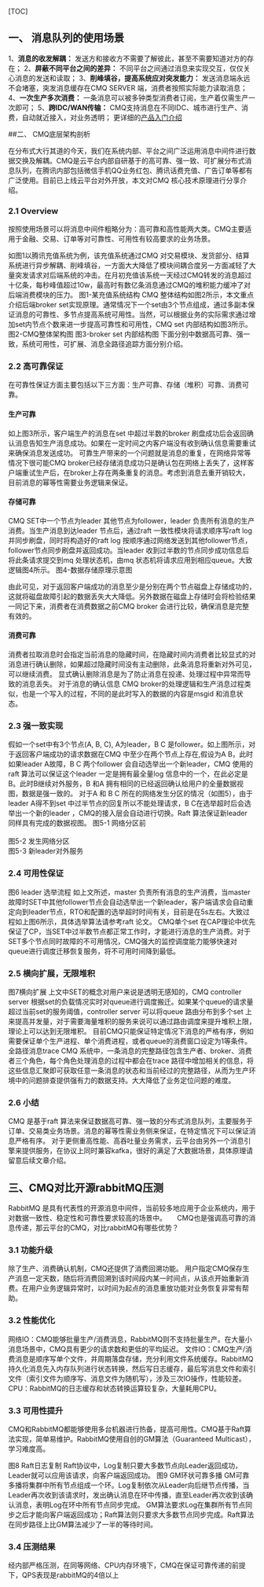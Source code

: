 [TOC]

## 一、	消息队列的使用场景

1、**消息的收发解耦：** 发送方和接收方不需要了解彼此，甚至不需要知道对方的存在；
2、**屏蔽不同平台之间的差异：** 不同平台之间通过消息来实现交互，仅仅关心消息的发送和读取；
3、**削峰填谷，提高系统应对突发能力：** 发送消息端永远不会堵塞，突发消息缓存在CMQ SERVER 端，消费者按照实际能力读取消息；
4、**一次生产多次消费：** 一条消息可以被多钟类型消费者订阅，生产着仅需生产一次即可；
5、**跨IDC/WAN传输：** CMQ支持消息在不同IDC、城市进行生产、消费，自动就近接入，对业务透明；
更详细的[产品入门介绍](http://tce.fsphere.cn/doc/product/406/5039)


##二、	CMQ底层架构剖析

在分布式大行其道的今天，我们在系统内部、平台之间广泛运用消息中间件进行数据交换及解耦。CMQ是云平台内部自研基于的高可靠、强一致、可扩展分布式消息队列，在腾讯内部包括微信手机QQ业务红包、腾讯话费充值、广告订单等都有广泛使用。目前已上线云平台对外开放，本文对CMQ 核心技术原理进行分享介绍。
### 2.1 Overview 

按照使用场景可以将消息中间件粗略分为：高可靠和高性能两大类。CMQ主要适用于金融、交易、订单等对可靠性、可用性有较高要求的业务场景。

如图1以腾讯充值系统为例，该充值系统通过CMQ 对交易模块、发货部分、结算系统进行异步解耦、削峰填谷，一方面大大降低了模块间耦合度另一方面减轻了大量突发请求对后端系统的冲击。在月初充值该系统一天经过CMQ转发的消息超过十亿条，每秒峰值超过10w，最高时有数亿条消息通过CMQ的堆积能力缓冲了对后端消费模块的压力。
 [](https://mc.qcloudimg.com/static/img/4a83d7744cceddbd97afbfd232c44428/01.png)
图1-某充值系统结构
CMQ 整体结构如图2所示，本文重点介绍后端broker set实现原理。通常情况下一个set由3个节点组成，通过多副本保证消息的可靠性、多节点提高系统可用性。当然，可以根据业务的实际需求通过增加set内节点个数来进一步提高可靠性和可用性，CMQ set 内部结构如图3所示。
 [](https://mc.qcloudimg.com/static/img/de45378ee687bc967210be63670236b4/02.png)
图2-CMQ整体架构图
[](https://mc.qcloudimg.com/static/img/b491500e2ce701e862e2d7266e832715/03.png) 
图3-broker set 内部结构图
下面分别中数据高可靠、强一致，系统可用性，可扩展、消息全路径追踪方面分别介绍。
### 2.2 高可靠保证
在可靠性保证方面主要包括以下三方面：生产可靠、存储（堆积）可靠、消费可靠。
#### 生产可靠
如上图3所示，客户端生产的消息在set 中超过半数的broker 刷盘成功后会返回确认消息告知生产消息成功。如果在一定时间之内客户端没有收到确认信息需要重试来确保消息发送成功。
可靠生产带来的一个问题就是消息的重复，在网络异常等情况下很可能CMQ broker已经存储消息成功只是确认包在网络上丢失了，这样客户端重试生产后，在broker上存在两条重复的消息。考虑到消息去重开销较大，目前消息的幂等性需要业务逻辑来保证。
#### 存储可靠
CMQ SET中一个节点为leader 其他节点为follower，leader 负责所有消息的生产消费。当生产消息到达leader 节点后，通过raft 一致性模块将请求顺序写raft log 并同步刷盘，同时将构造好的raft log 按顺序通过网络发送到其他follower节点，follower节点同步刷盘并返回成功。当leader 收到过半数的节点同步成功信息后将此条请求提交到mq 处理状态机，由mq 状态机将请求应用到相应queue。大致逻辑图4所示。
 [](https://mc.qcloudimg.com/static/img/d3ee244bb55af0792bd588cbfa77d9be/04.png)
图4-数据存储原理示意图

由此可见，对于返回客户端成功的消息至少是分别在两个节点磁盘上存储成功的，这就将磁盘故障引起的数据丢失大大降低。另外数据在磁盘上存储时会将检验结果一同记下来，消费者在消费数据之前CMQ broker 会进行比较，确保消息是完整有效的。
#### 消费可靠
消费者拉取消息时会指定当前消息的隐藏时间，在隐藏时间内消费者比较显式的对消息进行确认删除，如果超过隐藏时间没有主动删除，此条消息将重新对外可见，可以继续消费。
显式确认删除消息是为了防止消息在投递、处理过程中异常而导致的消息丢失。
对于消息的确认信息 CMQ broker的处理逻辑和生产消息过程类似，也是一个写入的过程，不同的是此时写入的数据的内容是msgid 和消息状态。
### 2.3 强一致实现
假如一个set中有3个节点(A, B, C), A为leader，B  C 是follower。如上图所示，对于返回客户端成功的请求数据在CMQ 中至少在两个节点上存在,假设为A  B，此时如果leader A故障，B C 两个follower 会自动选举出一个新leader，CMQ 使用的raft 算法可以保证这个leader 一定是拥有最全量log 信息中的一个，在此必定是B。此时B继续对外服务，B 和A 拥有相同的已经返回确认给用户的全量数据视图，数据是强一致的。
对于A 和 B C 所在的网络发生分区的情况（如图5），由于leader A得不到set 中过半节点的回复所以不能处理请求，B C在选举超时后会选举出一个新的leader ，CMQ的接入层会自动进行切换。Raft 算法保证新leader 同样具有完成的数据视图。
 [](https://mc.qcloudimg.com/static/img/93baf968ad724d96d23fef61a256d281/05-1.png)
图5-1 网络分区前   
[](https://mc.qcloudimg.com/static/img/215a569c0b6e33ad210063bbc72db630/05-2.png)         
图5-2 发生网络分区      
[](https://mc.qcloudimg.com/static/img/8cab123d330321fd596ba3f6d3007b72/05-3.png)
图5-3 新leader对外服务          
### 2.4 可用性保证
 [](https://mc.qcloudimg.com/static/img/d3eb9e9e6a178dbf10e6adfb3e74eaca/06.png)
图6 leader 选举流程
如上文所述，master 负责所有消息的生产消费，当master 故障时SET中其他follower节点会自动选举出一个新leader，客户端请求会自动重定向到leader节点，RTO和配置的选举超时时间有关，目前是在5s左右。大致过程如上图6所示，具体选举算法请参考raft 论文。 
CMQ单个set 在CAP理论中优先保证了CP，当SET中过半数节点都正常工作时，才能进行消息的生产消费。对于SET多个节点同时故障的不可用情况，CMQ强大的监控调度能力能够快速对queue进行调度迁移恢复服务，将不可用时间降到最低。
### 2.5 横向扩展，无限堆积
  [](https://mc.qcloudimg.com/static/img/a79dbc6a1f33b220835dbf272eb2d67b/07.png)
图7横向扩展
上文中SET的概念对用户来说是透明无感知的，CMQ controller server 根据set的负载情况实时对queue进行调度搬迁。如果某个queue的请求量超过当前set的服务阈值，controller server 可以将queue 路由分布到多个set 上来提高并发量，对于需要海量堆积的服务来说可以通过路由调度来提升堆积上限，理论上可以达到无限堆积。
目前CMQ只能保证特定情况下消息的严格有序，例如需要保证单个生产进程、单个消费进程，或者queue的消费窗口设定为1等条件。
全路径消息trace
CMQ 系统中，一条消息的完整路径包含生产者、broker、消费者三个角色，每个角色处理消息的过程中都会在trace 路径中增加相关的信息，将这些信息汇聚即可获取任意一条消息的状态和当前经过的完整路径，从而为生产环境中的问题排查提供强有力的数据支持。大大降低了业务定位问题的难度。
### 2.6 小结
CMQ 是基于raft 算法来保证数据高可靠、强一致的分布式消息队列，主要服务于订单、交易类业务场景。消息的幂等性需业务侧来保证，在特定情况下可以保证消息严格有序。
对于更侧重高性能、高吞吐量业务需求，云平台由另外一个消息引擎来提供服务，在协议上同时兼容kafka，很好的满足了大数据场景，具体原理请留意后续文章介绍。


## 三、CMQ对比开源rabbitMQ压测

RabbitMQ 是具有代表性的开源消息中间件，当前较多地应用于企业系统内，用于对数据一致性、稳定性和可靠性要求较高的场景中。
　
CMQ也是强调高可靠的消息传递，那云平台的CMQ，对比rabbitMQ有哪些优势？
### 3.1 功能升级
除了生产、消费确认机制，CMQ还提供了消费回溯功能。
用户指定CMQ保存生产消息一定天数，随后将消费回溯到该时间段内某一时间点，从该点开始重新消费。在用户业务逻辑异常时，以时间为起点的消息重放功能对业务恢复非常有帮助。
### 3.2 性能优化
网络IO：CMQ能够批量生产/消费消息，RabbitMQ则不支持批量生产。在大量小消息场景中，CMQ具有更少的请求数和更低的平均延迟。
文件IO：CMQ生产/消费消息是顺序写单个文件，并周期落盘存储，充分利用文件系统缓存。RabbitMQ持久化消息先入内存队列进行状态转换，然后写日志缓存，最后写消息文件和索引文件（索引文件为顺序写、消息文件为随机写），涉及三次IO操作，性能较差。
CPU：RabbitMQ的日志缓存和状态转换运算较复杂，大量耗用CPU。
### 3.3 可用性提升
CMQ和RabbitMQ都能够使用多台机器进行热备，提高可用性。CMQ基于Raft算法实现，简单易维护。RabbitMQ使用自创的GM算法（Guaranteed Multicast），学习难度高。

 [](https://mc.qcloudimg.com/static/img/4b8606aba5db68bbf506543785afe749/08.png)
图8  Raft日志复制
Raft协议中，Log复制只要大多数节点向Leader返回成功，Leader就可以应用该请求，向客户端返回成功。
[](https://mc.qcloudimg.com/static/img/2bcb96730a47dc4d10b83e262a99e24c/09.png)
图9  GM环状可靠多播
GM可靠多播将集群中所有节点组成一个环。Log复制依次从Leader向后继节点传播，当Leader再次收到该请求时，发出确认消息在环中传播，直至Leader再次收到该确认消息，表明Log在环中所有节点同步完成。
GM算法要求Log在集群所有节点同步之后才能向客户端返回成功；Raft算法则只要求大多数节点同步完成。Raft算法在同步路径上比GM算法减少了一半的等待时间。
### 3.4 压测结果
经内部严格压测，在同等网络、CPU内存环境下，CMQ在保证可靠传递的前提下，QPS表现是rabbitMQ的4倍以上
